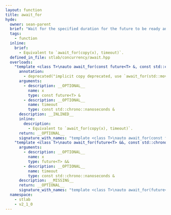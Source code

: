 ```yaml
---
layout: function
title: await_for
hyde:
  owner: sean-parent
  brief: "Wait for the specified duration for the future to be ready and either returns a ready future or a new future which can be waited on.\n"
  tags:
    - function
  inline:
    brief:
      - Equivalent to `await_for(copy(x), timeout)`.
  defined_in_file: stlab/concurrency/await.hpp
  overloads:
    "template <class T>\nauto await_for(const future<T> &, const std::chrono::nanoseconds &) -> future<T>":
      annotation:
        - deprecated("implicit copy deprecated, use `await_for(std::move(f), t)` or `await_for(stlab::copy(f), t)` instead.")
      arguments:
        - description: __OPTIONAL__
          name: x
          type: const future<T> &
        - description: __OPTIONAL__
          name: timeout
          type: const std::chrono::nanoseconds &
      description: __INLINED__
      inline:
        description:
          - Equivalent to `await_for(copy(x), timeout)`.
      return: __OPTIONAL__
      signature_with_names: "template <class T>\nauto await_for(const future<T> & x, const std::chrono::nanoseconds & timeout) -> future<T>"
    "template <class T>\nauto await_for(future<T> &&, const std::chrono::nanoseconds &) -> future<T>":
      arguments:
        - description: __OPTIONAL__
          name: x
          type: future<T> &&
        - description: __OPTIONAL__
          name: timeout
          type: const std::chrono::nanoseconds &
      description: __MISSING__
      return: __OPTIONAL__
      signature_with_names: "template <class T>\nauto await_for(future<T> && x, const std::chrono::nanoseconds & timeout) -> future<T>"
  namespace:
    - stlab
    - v2_1_0
---
```

